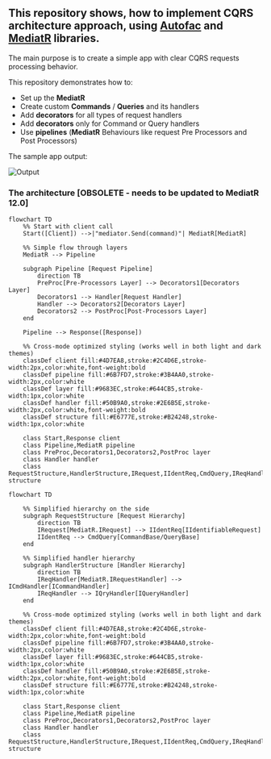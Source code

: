 ## This repository shows, how to implement CQRS architecture approach, using [Autofac](https://github.com/autofac/Autofac) and [MediatR](https://github.com/jbogard/MediatR) libraries.

The main purpose is to create a simple app with clear CQRS requests processing behavior.

This repository demonstrates how to:
 - Set up the **MediatR**
 - Create custom **Commands** / **Queries** and its handlers
 - Add **decorators** for all types of request handlers
 - Add **decorators** only for Command or Query handlers
 - Use **pipelines** (**MediatR** Behaviours like request Pre Processors and Post Processors)

The sample app output:

![Output](https://user-images.githubusercontent.com/50652041/221921311-cffbd848-5e7a-4841-9f30-99dd5aa8b24c.png)

### The architecture [OBSOLETE - needs to be updated to MediatR 12.0]

```mermaid
flowchart TD
    %% Start with client call
    Start([Client]) -->|"mediator.Send(command)"| MediatR[MediatR]
    
    %% Simple flow through layers
    MediatR --> Pipeline
    
    subgraph Pipeline [Request Pipeline]
        direction TB
        PreProc[Pre-Processors Layer] --> Decorators1[Decorators Layer]
        Decorators1 --> Handler[Request Handler]
        Handler --> Decorators2[Decorators Layer]
        Decorators2 --> PostProc[Post-Processors Layer]
    end
    
    Pipeline --> Response([Response])
    
    %% Cross-mode optimized styling (works well in both light and dark themes)
    classDef client fill:#4D7EA8,stroke:#2C4D6E,stroke-width:2px,color:white,font-weight:bold
    classDef pipeline fill:#6B7FD7,stroke:#3B4AA0,stroke-width:2px,color:white
    classDef layer fill:#9683EC,stroke:#644CB5,stroke-width:1px,color:white
    classDef handler fill:#50B9A0,stroke:#2E6B5E,stroke-width:2px,color:white,font-weight:bold
    classDef structure fill:#E6777E,stroke:#B24248,stroke-width:1px,color:white
    
    class Start,Response client
    class Pipeline,MediatR pipeline
    class PreProc,Decorators1,Decorators2,PostProc layer
    class Handler handler
    class RequestStructure,HandlerStructure,IRequest,IIdentReq,CmdQuery,IReqHandler,ICmdHandler,IQryHandler structure
```

```mermaid
flowchart TD
    
    %% Simplified hierarchy on the side
    subgraph RequestStructure [Request Hierarchy]
        direction TB
        IRequest[MediatR.IRequest] --> IIdentReq[IIdentifiableRequest]
        IIdentReq --> CmdQuery[CommandBase/QueryBase]
    end
    
    %% Simplified handler hierarchy
    subgraph HandlerStructure [Handler Hierarchy]
        direction TB
        IReqHandler[MediatR.IRequestHandler] --> ICmdHandler[ICommandHandler]
        IReqHandler --> IQryHandler[IQueryHandler]
    end
    
    %% Cross-mode optimized styling (works well in both light and dark themes)
    classDef client fill:#4D7EA8,stroke:#2C4D6E,stroke-width:2px,color:white,font-weight:bold
    classDef pipeline fill:#6B7FD7,stroke:#3B4AA0,stroke-width:2px,color:white
    classDef layer fill:#9683EC,stroke:#644CB5,stroke-width:1px,color:white
    classDef handler fill:#50B9A0,stroke:#2E6B5E,stroke-width:2px,color:white,font-weight:bold
    classDef structure fill:#E6777E,stroke:#B24248,stroke-width:1px,color:white
    
    class Start,Response client
    class Pipeline,MediatR pipeline
    class PreProc,Decorators1,Decorators2,PostProc layer
    class Handler handler
    class RequestStructure,HandlerStructure,IRequest,IIdentReq,CmdQuery,IReqHandler,ICmdHandler,IQryHandler structure
```

